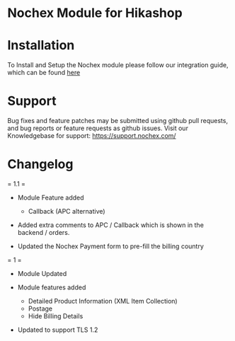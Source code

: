 Nochex Module for Hikashop
============

Installation
============
To Install and Setup the Nochex module please follow our integration guide, which can be found <a href="https://support.nochex.com/kb/faq.php?id=216">here</a>

Support
=====================
Bug fixes and feature patches may be submitted using github pull requests, and bug reports or feature requests as github issues.
Visit our Knowledgebase for support: https://support.nochex.com/ 

Changelog
=====================

= 1.1 =

  - Module Feature added
  
    + Callback (APC alternative)
   
  - Added extra comments to APC / Callback which is shown in the backend / orders.  
  - Updated the Nochex Payment form to pre-fill the billing country
  
= 1 =
  
  - Module Updated
  
  - Module features added
  
    + Detailed Product Information (XML Item Collection)
    + Postage
    + Hide Billing Details
  
  - Updated to support TLS 1.2
